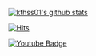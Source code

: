 [![kthss01's github stats](https://github-readme-stats.vercel.app/api?username=kthss01&count_private=true)](https://github.com/anuraghazra/github-readme-stats)

<!--[![Top Langs](https://github-readme-stats.vercel.app/api/top-langs/?username=kthss01&langs_count=10)](https://github.com/anuraghazra/github-readme-stats)-->

[![Hits](https://hits.seeyoufarm.com/api/count/incr/badge.svg?url=https%3A%2F%2Fgithub.com%2Fkthss01%2F&count_bg=%2379C83D&title_bg=%23555555&icon=&icon_color=%23E7E7E7&title=hits&edge_flat=false)](https://hits.seeyoufarm.com)

[![Youtube Badge](https://img.shields.io/badge/Youtube-ff0000?style=flat-square&logo=youtube&link=https://www.youtube.com/channel/UCjF9ezfKlh_wsGpoZ-QuJeQ)](https://www.youtube.com/channel/UCjF9ezfKlh_wsGpoZ-QuJeQ)
